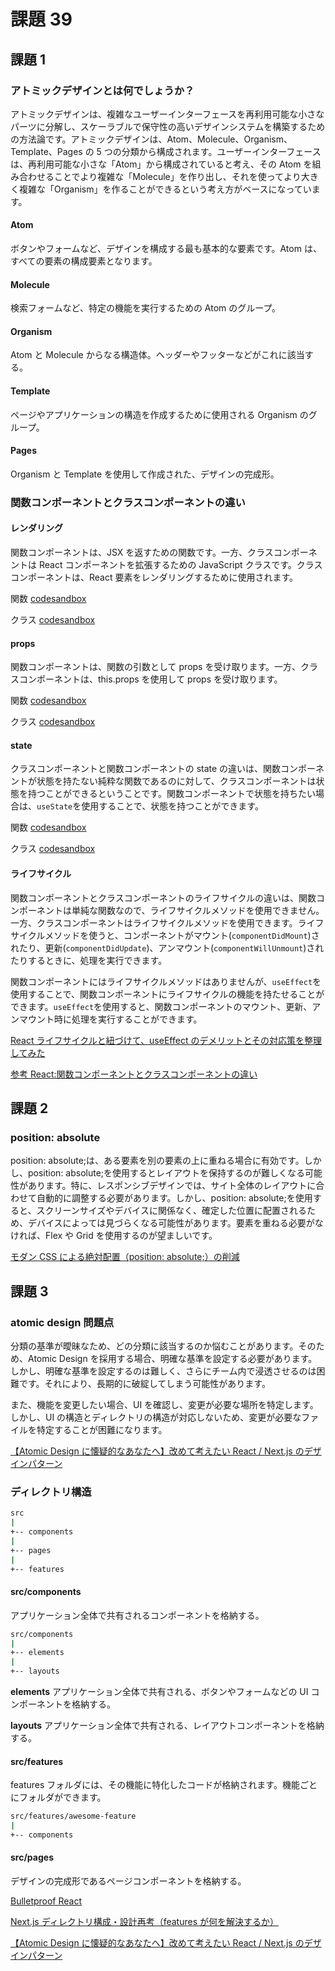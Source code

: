 # 課題 39

## 課題 1

### アトミックデザインとは何でしょうか？

アトミックデザインは、複雑なユーザーインターフェースを再利用可能な小さなパーツに分解し、スケーラブルで保守性の高いデザインシステムを構築するための方法論です。アトミックデザインは、Atom、Molecule、Organism、Template、Pages の 5 つの分類から構成されます。ユーザーインターフェースは、再利用可能な小さな「Atom」から構成されていると考え、その Atom を組み合わせることでより複雑な「Molecule」を作り出し、それを使ってより大きく複雑な「Organism」を作ることができるという考え方がベースになっています。

#### Atom

ボタンやフォームなど、デザインを構成する最も基本的な要素です。Atom は、すべての要素の構成要素となります。

#### Molecule

検索フォームなど、特定の機能を実行するための Atom のグループ。

#### Organism

Atom と Molecule からなる構造体。ヘッダーやフッターなどがこれに該当する。

#### Template

ページやアプリケーションの構造を作成するために使用される Organism のグループ。

#### Pages

Organism と Template を使用して作成された、デザインの完成形。

### 関数コンポーネントとクラスコンポーネントの違い

#### レンダリング

関数コンポーネントは、JSX を返すための関数です。一方、クラスコンポーネントは React コンポーネントを拡張するための JavaScript クラスです。クラスコンポーネントは、React 要素をレンダリングするために使用されます。

関数 [codesandbox](https://codesandbox.io/s/wandering-fog-x414zj)

クラス [codesandbox](https://codesandbox.io/s/bold-meadow-wx50mv)

#### props

関数コンポーネントは、関数の引数として props を受け取ります。一方、クラスコンポーネントは、this.props を使用して props を受け取ります。

関数 [codesandbox](https://codesandbox.io/s/objective-maria-0ilk45)

クラス [codesandbox](https://codesandbox.io/s/beautiful-hill-2cthcd)

#### state

クラスコンポーネントと関数コンポーネントの state の違いは、関数コンポーネントが状態を持たない純粋な関数であるのに対して、クラスコンポーネントは状態を持つことができるということです。関数コンポーネントで状態を持ちたい場合は、`useState`を使用することで、状態を持つことができます。

関数 [codesandbox](https://codesandbox.io/s/determined-lederberg-mm00kk)

クラス [codesandbox](https://codesandbox.io/s/tender-easley-lv8ewc)

#### ライフサイクル

関数コンポーネントとクラスコンポーネントのライフサイクルの違いは、関数コンポーネントは単純な関数なので、ライフサイクルメソッドを使用できません。一方、クラスコンポーネントはライフサイクルメソッドを使用できます。ライフサイクルメソッドを使うと、コンポーネントがマウント(`componentDidMount`)されたり、更新(`componentDidUpdate`)、アンマウント(`componentWillUnmount`)されたりするときに、処理を実行できます。

関数コンポーネントにはライフサイクルメソッドはありませんが、`useEffect`を使用することで、関数コンポーネントにライフサイクルの機能を持たせることができます。`useEffect`を使用すると、関数コンポーネントのマウント、更新、アンマウント時に処理を実行することができます。

[React ライフサイクルと紐づけて、useEffect のデメリットとその対応策を整理してみた](https://zenn.dev/rinda_1994/articles/6752d2baa7b2d8)

[参考 React:関数コンポーネントとクラスコンポーネントの違い](https://www.twilio.com/blog/react-choose-functional-components-jp)

## 課題 2

### position: absolute

position: absolute;は、ある要素を別の要素の上に重ねる場合に有効です。しかし、position: absolute;を使用するとレイアウトを保持するのが難しくなる可能性があります。特に、レスポンシブデザインでは、サイト全体のレイアウトに合わせて自動的に調整する必要があります。しかし、position: absolute;を使用すると、スクリーンサイズやデバイスに関係なく、確定した位置に配置されるため、デバイスによっては見づらくなる可能性があります。要素を重ねる必要がなければ、Flex や Grid を使用するのが望ましいです。

[モダン CSS による絶対配置（position: absolute;）の削減](https://coliss.com/articles/build-websites/operation/css/less-absolute-positioning-modern-css.html)

## 課題 3

### atomic design 問題点

分類の基準が曖昧なため、どの分類に該当するのか悩むことがあります。そのため、Atomic Design を採用する場合、明確な基準を設定する必要があります。しかし、明確な基準を設定するのは難しく、さらにチーム内で浸透させるのは困難です。それにより、長期的に破綻してしまう可能性があります。

また、機能を変更したい場合、UI を確認し、変更が必要な場所を特定します。しかし、UI の構造とディレクトリの構造が対応しないため、変更が必要なファイルを特定することが困難になります。

[【Atomic Design に懐疑的なあなたへ】改めて考えたい React / Next.js のデザインパターン](https://zenn.dev/mutex_inc/articles/beca85dd7fdcae)

### ディレクトリ構造

```sh
src
|
+-- components
|
+-- pages
|
+-- features
```

#### src/components

アプリケーション全体で共有されるコンポーネントを格納する。

```sh
src/components
|
+-- elements
|
+-- layouts
```

**elements**
アプリケーション全体で共有される、ボタンやフォームなどの UI コンポーネントを格納する。

**layouts**
アプリケーション全体で共有される、レイアウトコンポーネントを格納する。

#### src/features

features フォルダには、その機能に特化したコードが格納されます。機能ごとにフォルダができます。

```sh
src/features/awesome-feature
|
+-- components
```

#### src/pages

デザインの完成形であるページコンポーネントを格納する。

[Bulletproof React](https://github.com/alan2207/bulletproof-react/blob/master/docs/project-structure.md)

[Next.js ディレクトリ構成・設計再考（features が何を解決するか）](https://zenn.dev/yodaka/articles/eca2d4bf552aeb)

[【Atomic Design に懐疑的なあなたへ】改めて考えたい React / Next.js のデザインパターン](https://zenn.dev/mutex_inc/articles/beca85dd7fdcae)
